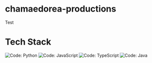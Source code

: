 # chamaedorea-productions
 
Test

# Tech Stack

![Code: Python](https://img.shields.io/badge/CODE-PYTHON-f72585?style=for-the-badge&logo=python&logoColor=ffffff)
![Code: JavaScript](https://img.shields.io/badge/CODE-JAVASCRIPT-b5179e?style=for-the-badge&logo=python&logoColor=ffffff)
![Code: TypeScript](https://img.shields.io/badge/CODE-TYPESCRIPT-7209b7?style=for-the-badge&logo=TYPESCRIPT&logoColor=ffffff)
![Code: Java](https://img.shields.io/badge/CODE-JAVA-560bad?style=for-the-badge&logo=java&logoColor=ffffff)
